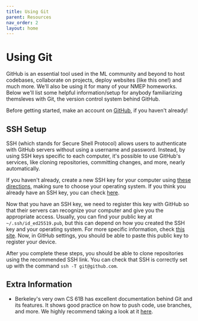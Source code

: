 ```yaml
---
title: Using Git
parent: Resources
nav_order: 2
layout: home
---
```


# Using Git

GitHub is an essential tool used in the ML community and beyond to host codebases, collaborate on projects, deploy websites (like this one!) and much more. We'll also be using it for many of your NMEP homeworks. Below we'll list some helpful information/setup for anybody familiarizing themsleves with Git, the version control system behind GitHub.

Before getting started, make an account on [GitHub](https://github.com/), if you haven't already!

## SSH Setup

SSH (which stands for Secure Shell Protocol) allows users to authenticate with GitHub servers without using a username and password. Instead, by using SSH keys specific to each computer, it's possible to use GitHub's services, like cloning repositories, committing changes, and more, nearly automatically. 

If you haven't already, create a new SSH key for your computer using [these directions](https://docs.github.com/en/authentication/connecting-to-github-with-ssh/generating-a-new-ssh-key-and-adding-it-to-the-ssh-agent), making sure to choose your operating system. If you think you already have an SSH key, you can check [here](https://docs.github.com/en/authentication/connecting-to-github-with-ssh/checking-for-existing-ssh-keys).

Now that you have an SSH key, we need to register this key with GitHub so that their servers can recognize your computer and give you the appropriate access. Usually, you can find your public key at `~/.ssh/id_ed25519.pub`, but this can depend on how you created the SSH key and your operating system. For more specific information, check [this site](docs.github.com/en/authentication/connecting-to-github-with-ssh/adding-a-new-ssh-key-to-your-github-account). Now, in GitHub settings, you should be able to paste this public key to register your device. 

After you complete these steps, you should be able to clone repositories using the recommended SSH link. You can check that SSH is correctly set up with the command `ssh -T git@github.com`.

## Extra Information

- Berkeley's very own CS 61B has excellent documentation behind Git and its features. It shows good practice on how to push code, use branches, and more. We highly recommend taking a look at it [here](https://sp25.datastructur.es/resources/guides/git/). 